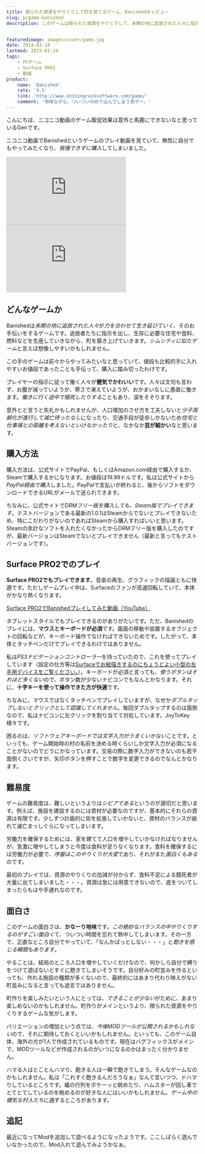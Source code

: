```yaml
---
title: 限られた資源をやりくりして町を育てるゲーム、Banishedをレビュー
slug: pcgame-banished
description: このゲームは限られた資源をやりくりして、未開の地に追放された人々に指示を出して町を開拓していくゲームです。シムシティを想像したら分かりやすいです。地味ですが、ハマる人はとことんハマると思います。Surface PRO2でも遊べます。


featuredimage: images/cover/game.jpg
date: 2014-03-18
lastmod: 2015-01-24
tags: 
    - PCゲーム
    - Surface PRO2
    - 動画
product:
    name: 'Banished'
    rate: '4.5'
    link: 'http://www.shiningrocksoftware.com/game/'
    comment: '地味ながら、ついついのめり込んでしまう良ゲー。'
---
```


こんにちは、ニコニコ動画のゲーム販促効果は意外と馬鹿にできないなと思っているGenです。

ニコニコ動画でBanishedというゲームのプレイ動画を見ていて、無性に自分でもやってみたくなり、<em>我慢できずに購入</em>してしまいました。

<iframe width="312" height="176" src="http://ext.nicovideo.jp/thumb/sm22937193" scrolling="no" style="border:solid 1px #CCC;"><a href="http://www.nicovideo.jp/watch/sm22937193">【ニコニコ動画】【目指せ９００人！】Banishedを普通にプレイ01【ゆっくり実況】</a></iframe>

<iframe width="312" height="176" src="http://ext.nicovideo.jp/thumb/sm23044070" scrolling="no" style="border:solid 1px #CCC;"><a href="http://www.nicovideo.jp/watch/sm23044070">【ニコニコ動画】Banished プレイ動画 テクテク開拓記 part1</a></iframe>


## どんなゲームか


Banishedは<em>未開の地に追放された人々</em>が<em>力を合わせて生き延びていく</em>、そのお手伝いをするゲームです。追放者たちに指示を出し、生存に必要な住宅や食料、燃料などを生産していきながら、町を築き上げていきます。<em>シムシティに似たゲーム</em>と言えば想像しやすいかもしれません。

この手のゲームは前々からやってみたいなと思っていて、値段も比較的手に入れやすいお値段であったことも手伝って、購入に踏み切ったわけです。

プレイヤーの指示に従って働く人々が<strong>健気でかわいい</strong>です。人々は文句も言わず、お腹が減っていようが、寒さで凍えていようが、おかまいなしに愚直に働きます。<em>働きに行く途中で餓死したりする</em>こともあり、涙をそそります。

意外とと言うと失礼かもしれませんが、人口増加のさせ方を工夫しないと<em>少子高齢化が進行して滅亡待ったなし</em>になったり、交通手段が徒歩しかないため<em>住宅と仕事場との距離を考えないといけなかったり</em>と、なかなか<strong>芸が細かい</strong>なと思います。


## 購入方法


購入方法は、公式サイトでPayPal、もしくはAmazon.com経由で購入するか、Steamで購入するかになります。お値段は19.99ドルです。私は公式サイトから<em>PayPal経由で購入</em>しました。PayPalで支払いが終わると、後からソフトをダウンロードできるURLがメールで送られてきます。

ちなみに、公式サイトで<em>DRMフリー版を購入しても、Steam版でプレイできます</em>。テストバージョンである最新の1.0.1はSteamからでないとプレイできないため、特にこだわりがないのであればSteamから購入すればいいと思います。Steamの余計なソフトを入れたくなかったからDRMフリー版を購入したのですが、最新バージョンはSteamでないとプレイできません（最新と言ってもテストバージョンです）。


## Surface PRO2でのプレイ


<strong>Surface PRO2でもプレイできます</strong>。音楽の再生、グラフィックの描画ともに快適です。ただしゲームプレイ中は、Surfaceのファンが高速回転していて、本体がかなり熱くなります。

<a href="http://youtu.be/PqCb5RbFCQo" target="_blank">Surface PRO2でBanishedプレイしてみた動画（YouTube）</a>

タブレットスタイルでもプレイできるのがありがたいです。ただ、Banishedのプレイには、<strong>マウスとキーボードが必須</strong>です。画面の移動や設置するオブジェクトの回転などが、キーボード操作でなければできないためです。したがって、本体とタッチペンだけでプレイできるわけではありません。

私は<em>PS3ナビゲーションコントローラー</em>を持っていたので、これを使ってプレイしています（設定の仕方等は<a href="https://wantit.gcreate.jp/ps3navicon/" title="Surfaceでお絵描きするのにちょうどよい小型の左手用デバイス">Surfaceでお絵描きするのにちょうどよい小型の左手用デバイスをご覧ください。</a>）。キーボードが必須と言っても、<em>使うボタンはそれほど多くない</em>ので、ボタン数が少ないナビコンでもなんとかなります。それに、<strong>十字キーを使って操作できた方が快適</strong>です。

ちなみに、マウスではなくタッチペンでプレイしていますが、なぜか<em>ダブルタップしないとクリックとして認識してくれません</em>。毎回ダブルタップするのは面倒なので、私はナビコンに左クリックを割り当てて対処しています。JoyToKey様々です。

困るのは、<em>ソフトウェアキーボードでは文字入力がうまくいかない</em>ことです。といっても、ゲーム開始時の村の名前を決める時くらいしか文字入力が必須になることがないのでどうにかなっています。交易の際に数字入力ができないのも若干面倒くさいですが、矢印ボタンを押すことで数字を変更できるのでなんとかなります。


## 難易度


ゲームの難易度は、難しいというよりは<em>シビアである</em>というのが適切だと思います。例えば、施設を建設するのには資材が必要なのですが、基本的にそれらの資源は有限です。少しずつ計画的に街を拡張していかないと、資材のバランスが崩れて滅亡まっしぐらになってしまいます。

労働力を確保するためには、家を建てて人口を増やしていかなければなりませんが、急激に増やしてしまうと今度は食料が足りなくなります。食料を確保するには労働力が必要で、<em>序盤はこのやりくりが大変</em>であり、それがまた<em>面白くもある</em>のです。

最初のプレイでは、資源のやりくりの加減が分からず、食料不足による餓死者が大量に出てしまいました・・・。資源は急には用意できないので、底をついてしまったらもはや手遅れなのです。


## 面白さ


このゲームの面白さは、<strong>かなーり地味</strong>です。<em>この絶妙なバランスの中やりくりするのがすごい面白く</em>て、ついつい時間を忘れて熱中してしまいます。その一方で、正直なところ自分でやっていて、「なんかぱっとしない・・・」と<em>飽きを感じる瞬間もあります</em>。

やることは、結局のところ人口を増やしていくだけなので、何かしら自分で縛りをつけて遊ばないとすぐに飽きてしまいそうです。自分好みの町並みを作るといっても、作れる施設の種類が多くないので、最終的にはあまり代わり映えがない町並みになると言っても過言ではありません。

町作りを楽しみたいという人にとっては、<em>できることが少ない</em>がために、あまり楽しめないのかもしれません。町作りがメインというより、限られた資源をやりくりするゲームな気がします。

バリエーションの増加という点では、<em>今後MODツールが公開されるかもしれない</em>ので、それに期待しておくといいかもしれません。といっても、このゲーム自体、海外の方が1人で作成されているものです。現在はバグフィックスがメインで、MODツールなどが作成されるのがいつになるのかはまったく分かりません。

ハマる人はとことんハマり、飽きる人は一瞬で飽きてしまう。そんなゲームなのかもしれません。私は「これすぐ飽きるんだろうなぁ」なんて言いつつ、ドハマりしているところです。蟻の行列をボケーッと眺めたり、ハムスターが回し車でとてとてしているのを眺めるのが好きな人にはいいかもしれません。<em>ゲーム中の健気な村人たち</em>に通ずるところがあります。


## 追記


最近になってModを追加して遊べるようになったようです。ここしばらく遊んでいなかったので、Mod入れて遊んでみようかなぁ。


  